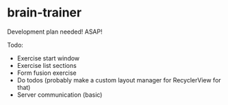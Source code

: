 # brain-trainer

Development plan needed! ASAP!

Todo:
* Exercise start window
* Exercise list sections
* Form fusion exercise
* Do todos (probably make a custom layout manager for RecyclerView for that)
* Server communication (basic)

